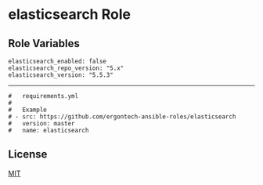 elasticsearch Role
=========


Role Variables
--------------

```
elasticsearch_enabled: false
elasticsearch_repo_version: "5.x"
elasticsearch_version: "5.5.3"
```

----------------

```
#   requirements.yml
#
#   Example
# - src: https://github.com/ergontech-ansible-roles/elasticsearch
#   version: master
#   name: elasticsearch
```

License
-------

[MIT](LICENSE)